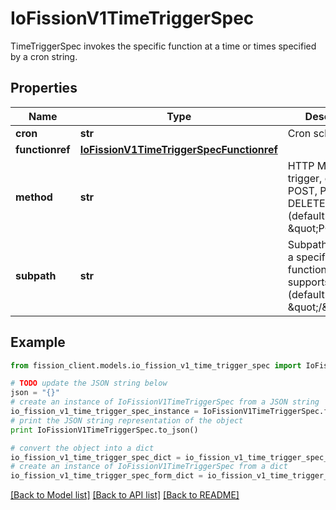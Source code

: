 # IoFissionV1TimeTriggerSpec

TimeTriggerSpec invokes the specific function at a time or times specified by a cron string.

## Properties

Name | Type | Description | Notes
------------ | ------------- | ------------- | -------------
**cron** | **str** | Cron schedule | 
**functionref** | [**IoFissionV1TimeTriggerSpecFunctionref**](IoFissionV1TimeTriggerSpecFunctionref.md) |  | 
**method** | **str** | HTTP Method for trigger, ex : GET, POST, PUT, DELETE, HEAD (default: \&quot;POST\&quot;) | [optional] 
**subpath** | **str** | Subpath to trigger a specific route if function internally supports routing, (default: \&quot;/\&quot;) | [optional] 

## Example

```python
from fission_client.models.io_fission_v1_time_trigger_spec import IoFissionV1TimeTriggerSpec

# TODO update the JSON string below
json = "{}"
# create an instance of IoFissionV1TimeTriggerSpec from a JSON string
io_fission_v1_time_trigger_spec_instance = IoFissionV1TimeTriggerSpec.from_json(json)
# print the JSON string representation of the object
print IoFissionV1TimeTriggerSpec.to_json()

# convert the object into a dict
io_fission_v1_time_trigger_spec_dict = io_fission_v1_time_trigger_spec_instance.to_dict()
# create an instance of IoFissionV1TimeTriggerSpec from a dict
io_fission_v1_time_trigger_spec_form_dict = io_fission_v1_time_trigger_spec.from_dict(io_fission_v1_time_trigger_spec_dict)
```
[[Back to Model list]](../README.md#documentation-for-models) [[Back to API list]](../README.md#documentation-for-api-endpoints) [[Back to README]](../README.md)


